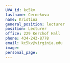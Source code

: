 ```yaml
---
UVA_id: kc5kv
lastname: Cernekova
name: Kristina
general_position: lecturer
position: Lecturer
office: 229 Kerchof Hall
phone: 434-243-8778
email: kc5kv@virginia.edu
image: 
personal_page:
---
```

